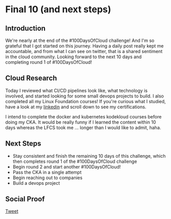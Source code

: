 
# Final 10 (and next steps)

## Introduction

We're nearly at the end of the #100DaysOfCloud challenge! And I'm so grateful that I got started on this journey. Having a daily post really kept me accountable, and from what I can see on twitter, that is a shared sentiment in the cloud community. Looking forward to the next 10 days and completing round 1 of #100DaysOfCloud!

## Cloud Research

Today I reviewed what CI/CD pipelines look like, what technology is involved, and started looking for some small devops projects to build. I also completed all my Linux Foundation courses! If you're curious what I studied, have a look at my [linkedin](https://www.linkedin.com/in/steven-aranibar/) and scroll down to see my certifications. 

I intend to complete the docker and kubernetes kodekloud courses before doing my CKA. It would be really funny if I learned the content within 10 days whereas the LFCS took me ... longer than I would like to admit, haha. 

## Next Steps

- Stay consistent and finish the remaining 10 days of this challenge, which then completes round 1 of the #100DaysOfCloud challenge
- Begin round 2 and start another #100DaysOfCloud!
- Pass the CKA in a single attempt
- Begin reaching out to companies
- Build a devops project

## Social Proof

[Tweet]()